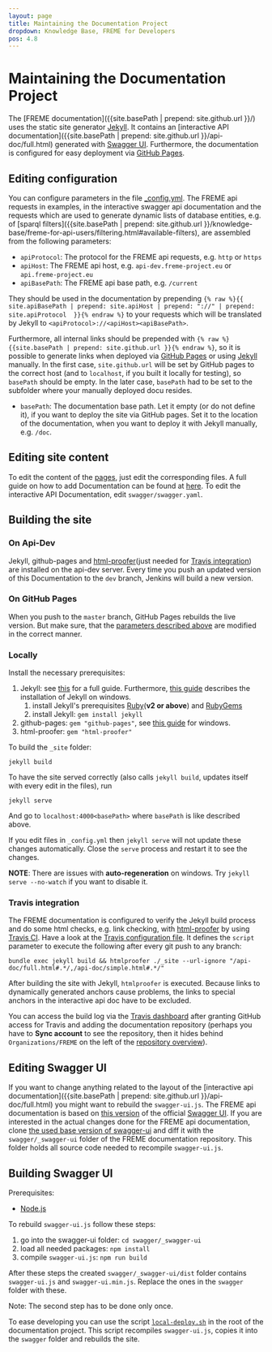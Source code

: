 ```yaml
---
layout: page
title: Maintaining the Documentation Project
dropdown: Knowledge Base, FREME for Developers
pos: 4.8
---
```


# Maintaining the Documentation Project

The [FREME documentation]({{site.basePath | prepend: site.github.url }}/) uses the static site generator [Jekyll](https://jekyllrb.com/). It contains an [interactive API documentation]({{site.basePath | prepend: site.github.url }}/api-doc/full.html) generated with [Swagger UI](http://swagger.io/swagger-ui/). Furthermore, the documentation is configured for easy deployment via [GitHub Pages](https://pages.github.com/).

## Editing configuration

You can configure parameters in the file [_config.yml](https://github.com/freme-project/freme-project.github.io/blob/master/_config.yml).
The FREME api requests in examples, in the interactive swagger api documentation and the requests which are used to generate dynamic lists of database entities, e.g. of [sparql filters]({{site.basePath | prepend: site.github.url }}/knowledge-base/freme-for-api-users/filtering.html#available-filters), are assembled from the following parameters: 

* `apiProtocol`: The protocol for the FREME api requests, e.g. `http` or `https`
* `apiHost`: The FREME api host, e.g. `api-dev.freme-project.eu` or `api.freme-project.eu`
* `apiBasePath`: The FREME api base path, e.g. `/current`

They should be used in the documentation by prepending `{% raw %}{{ site.apiBasePath | prepend: site.apiHost | prepend: "://" | prepend: site.apiProtocol  }}{% endraw %}` to your requests which will be translated by Jekyll to `<apiProtocol>://<apiHost><apiBasePath>`.

Furthermore, all internal links should be prepended with `{% raw %}{{site.basePath | prepend: site.github.url }}{% endraw %}`, so it is possible to generate links when deployed via [GitHub Pages](https://pages.github.com/) or using [Jekyll](https://jekyllrb.com/) manually. In the first case, `site.github.url` will be set by GitHub pages to the correct host (and to `localhost`, if you built it locally for testing), so `basePath` should be empty. In the later case, `basePath` had to be set to the subfolder where your manually deployed docu resides.

* `basePath`: The documentation base path. Let it empty (or do not define it), if you want to deploy the site via GitHub pages. Set it to the location of the documentation, when you want to deploy it with Jekyll manually, e.g. `/doc`.

## Editing site content

To edit the content of the [pages](https://jekyllrb.com/docs/pages/), just edit the corresponding files. A full guide on how to add Documentation can be found at [here](how-to-add-documentation.html).
To edit the interactive API Documentation, edit `swagger/swagger.yaml`.

## Building the site

### On Api-Dev

Jekyll, github-pages and [html-proofer](https://github.com/gjtorikian/html-proofer)(just needed for [Travis integration](#travis-integration)) are installed on the api-dev server. Every time you push an updated version of this Documentation to the `dev` branch, Jenkins will build a new version.

### On GitHub Pages

When you push to the `master` branch, GitHub Pages rebuilds the live version. But make sure, that the [parameters described above](#editing-configuration) are modified in the correct manner.

### Locally

Install the necessary prerequisites:

1. Jekyll: see [this](https://jekyllrb.com/docs/installation/) for a full guide. Furthermore, [this guide](https://jekyllrb.com/docs/windows/#installation) describes the installation of Jekyll on windows. 
   1. install Jekyll's prerequisites [Ruby](https://www.ruby-lang.org/en/downloads/)(**v2 or above**) and [RubyGems](https://rubygems.org/pages/download)
   2. install Jekyll: `gem install jekyll`
2. github-pages: `gem "github-pages"`, see [this guide](http://jwillmer.de/blog/tutorial/how-to-install-jekyll-and-pages-gem-on-windows-10-x46) for windows.
3. html-proofer: `gem "html-proofer"`

To build the `_site` folder:

```
jekyll build
```

To have the site served correctly (also calls `jekyll build`, updates itself with every edit in the files), run

```
jekyll serve
```

And go to `localhost:4000<basePath>` where `basePath` is like described above.

If you edit files in `_config.yml` then `jekyll serve` will not update these changes automatically. Close the `serve` process and restart it to see the changes.

**NOTE**: There are issues with **auto-regeneration** on windows. Try `jekyll serve --no-watch` if you want to disable it.

### Travis integration

The FREME documentation is configured to verify the Jekyll build process and do some html checks, e.g. link checking, with [html-proofer](https://github.com/gjtorikian/html-proofer) by using [Travis CI](https://travis-ci.org/). Have a look at the [Travis configuration file](https://github.com/freme-project/freme-project.github.io/blob/master/.travis.yml). It defines the `script` parameter to execute the following after every git push to any branch:

```
bundle exec jekyll build && htmlproofer ./_site --url-ignore "/api-doc/full.html#.*/,/api-doc/simple.html#.*/"
```

After building the site with Jekyll, `htmlproofer` is executed. Because links to dynamically generated anchors cause problems, the links to special anchors in the interactive api doc have to be excluded.

You can access the build log via the [Travis dashboard](https://travis-ci.org/) after granting GitHub access for Travis and adding the documentation repository (perhaps you have to **Sync account** to see the repository, then it hides behind `Organizations/FREME` on the left of the [repository overview](https://travis-ci.org/profile)).

## Editing Swagger UI

If you want to change anything related to the layout of the [interactive api documentation]({{site.basePath | prepend: site.github.url }}/api-doc/full.html) you might want to rebuild the `swagger-ui.js`. The FREME api documentation is based on [this version](https://github.com/swagger-api/swagger-ui/tree/adc8920101ac9923bf07d7bd0d7086204d6d5503) of the official [Swagger UI](https://github.com/swagger-api/swagger-ui). If you are interested in the actual changes done for the FREME api documentation, clone [the used base version of swagger-ui](https://github.com/swagger-api/swagger-ui/tree/adc8920101ac9923bf07d7bd0d7086204d6d5503) and diff it with the `swagger/_swagger-ui` folder of the FREME documentation repository. This folder holds all source code needed to recompile `swagger-ui.js`.

## Building Swagger UI

Prerequisites:

* [Node.js](https://nodejs.org)

To rebuild `swagger-ui.js` follow these steps:

1. go into the swagger-ui folder: `cd swagger/_swagger-ui`
2. load all needed packages: `npm install`
3. compile `swagger-ui.js`: `npm run build`

After these steps the created `swagger/_swagger-ui/dist` folder contains `swagger-ui.js` and `swagger-ui.min.js`. Replace the ones in the `swagger` folder with these.

Note: The second step has to be done only once.

To ease developing you can use the script [`local-deploy.sh`](https://github.com/freme-project/Documentation/blob/master/local-deploy.sh) in the root of the documentation project. This script recompiles `swagger-ui.js`, copies it into the `swagger` folder and rebuilds the site.


